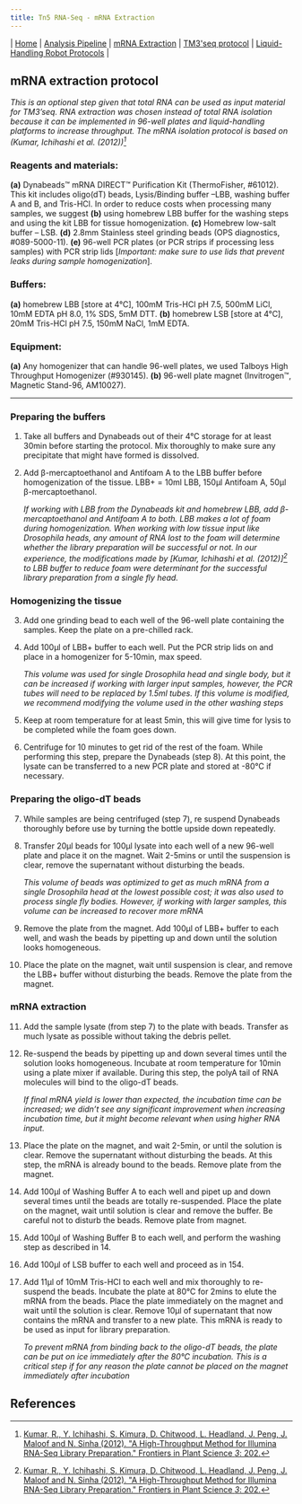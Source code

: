 ```yaml
---
title: Tn5 RNA-Seq - mRNA Extraction
---
```


\| [Home](index) \| [Analysis Pipeline](pipeline) \| [mRNA Extraction](mrna_extraction) \| [TM3'seq protocol](tm3seq_protocol) \| [Liquid-Handling Robot Protocols](robot_protocols) \|

## mRNA extraction protocol

*This is an optional step given that total RNA can be used as input material for TM3’seq. RNA extraction was chosen instead of total RNA isolation because it can be implemented in 96-well plates and liquid-handling platforms to increase throughput. The mRNA isolation protocol is based on (Kumar, Ichihashi et al. (2012))[^1]*

### Reagents and materials:
**(a)** Dynabeads™ mRNA DIRECT™ Purification Kit (ThermoFisher, #61012). This kit includes oligo(dT) beads, Lysis/Binding buffer –LBB, washing buffer A and B, and Tris-HCl. In order to reduce costs when processing many samples, we suggest **(b)** using homebrew LBB buffer for the washing steps and using the kit LBB for tissue homogenization. **(c)** Homebrew low-salt buffer – LSB. **(d)** 2.8mm Stainless steel grinding beads (OPS diagnostics, #089-5000-11). **(e)** 96-well PCR plates (or PCR strips if processing less samples) with PCR strip lids [*Important: make sure to use lids that prevent leaks during sample homogenization*].

### Buffers:
**(a)** homebrew LBB [store at 4°C], 100mM Tris-HCl pH 7.5, 500mM LiCl, 10mM EDTA pH 8.0, 1% SDS, 5mM DTT. **(b)** homebrew LSB [store at 4°C], 20mM Tris-HCl pH 7.5, 150mM NaCl, 1mM EDTA. 

### Equipment:
**(a)** Any homogenizer that can handle 96-well plates, we used Talboys High Throughput Homogenizer (#930145). **(b)** 96-well plate magnet (Invitrogen™, Magnetic Stand-96, AM10027).

---

### Preparing the buffers

1.  Take all buffers and Dynabeads out of their 4°C storage for at least 30min before starting the protocol. Mix thoroughly to make sure any precipitate that might have formed is dissolved. 
2.  Add β-mercaptoethanol and Antifoam A to the LBB buffer before homogenization of the tissue. LBB+ = 10ml LBB, 150µl Antifoam A, 50µl β-mercaptoethanol. 

    *If working with LBB from the Dynabeads kit and homebrew LBB, add β-mercaptoethanol and Antifoam A to both. LBB makes a lot of foam during homogenization. When working with low tissue input like Drosophila heads, any amount of RNA lost to the foam will determine whether the library preparation will be successful or not. In our experience, the modifications made by [Kumar, Ichihashi et al. (2012)][^1] to LBB buffer to reduce foam were determinant for the successful library preparation from a single fly head.*

### Homogenizing the tissue

3.  Add one grinding bead to each well of the 96-well plate containing the samples. Keep the plate on a pre-chilled rack.

4.  Add 100µl of LBB+ buffer to each well. Put the PCR strip lids on and place in a homogenizer for 5-10min, max speed.

    *This volume was used for single Drosophila head and single body, but it can be increased if working with larger input samples, however, the PCR tubes will need to be replaced by 1.5ml tubes. If this volume is modified, we recommend modifying the volume used in the other washing steps*

5.  Keep at room temperature for at least 5min, this will give time for lysis to be completed while the foam goes down.

6.  Centrifuge for 10 minutes to get rid of the rest of the foam. While performing this step, prepare the Dynabeads (step 8). At this point, the lysate can be transferred to a new PCR plate and stored at -80°C if necessary.

### Preparing the oligo-dT beads

7.  While samples are being centrifuged (step 7), re suspend Dynabeads thoroughly before use by turning the bottle upside down repeatedly.

8.  Transfer 20µl beads for 100µl lysate into each well of a new 96-well plate and place it on the magnet. Wait 2-5mins or until the suspension is clear, remove the supernatant without disturbing the beads.

    *This volume of beads was optimized to get as much mRNA from a single Drosophila head at the lowest possible cost; it was also used to process single fly bodies. However, if working with larger samples, this volume can be increased to recover more mRNA*

9.  Remove the plate from the magnet. Add 100µl of LBB+ buffer to each well, and wash the beads by pipetting up and down until the solution looks homogeneous.

10. Place the plate on the magnet, wait until suspension is clear, and remove the LBB+ buffer without disturbing the beads. Remove the plate from the magnet.

### mRNA extraction

11. Add the sample lysate (from step 7) to the plate with beads. Transfer as much lysate as possible without taking the debris pellet.

12. Re-suspend the beads by pipetting up and down several times until the solution looks homogeneous. Incubate at room temperature for 10min using a plate mixer if available. During this step, the polyA tail of RNA molecules will bind to the oligo-dT beads.

    *If final mRNA yield is lower than expected, the incubation time can be increased; we didn’t see any significant improvement when increasing incubation time, but it might become relevant when using higher RNA input.*

13. Place the plate on the magnet, and wait 2-5min, or until the solution is clear. Remove the supernatant without disturbing the beads. At this step, the mRNA is already bound to the beads. Remove plate from the magnet.

14. Add 100µl of Washing Buffer A to each well and pipet up and down several times until the beads are totally re-suspended. Place the plate on the magnet, wait until solution is clear and remove the buffer. Be careful not to disturb the beads. Remove plate from magnet.

15. Add 100µl of Washing Buffer B to each well, and perform the washing step as described in 14.

16. Add 100µl of LSB buffer to each well and proceed as in 154.

17. Add 11µl of 10mM Tris-HCl to each well and mix thoroughly to re-suspend the beads. Incubate the plate at 80°C for 2mins to elute the mRNA from the beads. Place the plate immediately on the magnet and wait until the solution is clear. Remove 10µl of supernatant that now contains the mRNA and transfer to a new plate. This mRNA is ready to be used as input for library preparation.

    *To prevent mRNA from binding back to the oligo-dT beads, the plate can be put on ice immediately after the 80°C incubation. This is a critical step if for any reason the plate cannot be placed on the magnet immediately after incubation*

## References

[^1]:
	[Kumar, R., Y. Ichihashi, S. Kimura, D. Chitwood, L. Headland, J. Peng, J. Maloof and N. Sinha (2012). "A High-Throughput Method for Illumina RNA-Seq Library Preparation." <u>Frontiers in Plant Science</u> *3*: 202.](https://doi.org/10.3389/fpls.2012.00202)
